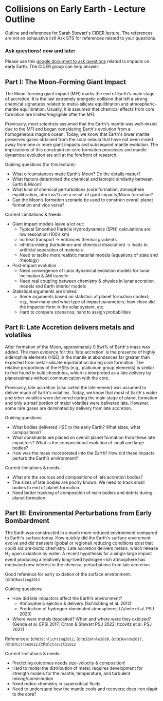 # Collisions on Early Earth - Lecture Outline

Outline and references for Sarah Stewart's CIDER lecture. The
references are not an exhaustive list! Ask STS for references related
to your questions.

### Ask questions! now and later

Please use this <a
href="https://docs.google.com/document/d/12xMdyZLr_zDUPdABIcId-6tcAGIu0qJZ-V1VDw1Plfg/edit?usp=sharing"
target="_blank">google document to ask questions</a> related to impacts on
early Earth. The CIDER group can help answer.


## Part I: The Moon-Forming Giant Impact

The Moon-forming giant impact (MFI) marks the end of Earth's main stage of
accretion. It is the last extremely energetic collision that left
a strong chemical signatures related to metal-silicate equilibration
and atmospheric-mantle equilibration. Usually, it is assumed that
chemical effects from core formation are limited/negligible after the
MFI.

Previously, most scientists assumed that the Earth's mantle was
well-mixed due to the MFI and began considering Earth's
evolution from a homogeneous magma ocean. Today, we know that Earth's lower
mantle preserves gases obtained from the solar nebula that have not
been mixed away from one or more giant impacts and subsequent mantle
evolution. The implications of this constraint on core formation
processes and mantle dynamical evolution are still at the forefront of research.

Guiding questions (for this lecture):<br>
<ul>
	<li>What circumstances made Earth’s Moon? Do the details matter?</li>
	<li>What factors determined the chemical and isotopic similarity
	between Earth & Moon?</li>
	<li>What kind of chemical perturbations (core formation,
	atmosphere equilibration, atm loss?) are a result of giant
	impacts/Moon formation?</li>
	<li>Can the Moon’s formation scenario be used to constrain overall planet formation and vice versa?</li>
	</ul>

Current Limitations & Needs:<br>
<ul>
	<li>Giant impact models leave a lot out:
	<ul>
		<li>Typical Smoothed Particle Hydrodynamics (SPH) calculations are low resolution (100’s km) </li>
		<li>no heat transport &rarr; enhances thermal gradients</li>
		<li>inhibits mixing (turbulence and chemical dissolution) &rarr;
		leads to artificial separation of materials</li>
		<li>Need to tackle more realistic material models (equations
		of state and rheology)
		</ul>
		</li>
	<li>Post-impact evolution
	<ul>
		<li>Need convergence of lunar dynamical evolution models for lunar inclination & AM transfer</li>
		<li>Need real coupling between chemistry & physics in lunar
		accretion models and Earth interior models</li>
		</ul>
		</li>
	<li>Statistical arguments are limited
	<ul>
		<li>Some arguments based on statistics of planet formation
		context; e.g., how many and what type of impact parameters;
		how close did the impactor form in the solar system, etc.</li>
		<li>Hard to compare scenarios; hard to assign
		probabilities</li>
		</ul>
		</li>
</ul>

## Part II: Late Accretion delivers metals and volatiles

After formation of the Moon, approximately 0.5wt% of Earth's mass was
added. The main evidence for this 'late accretion' is the presence of
highly siderophile elements (HSE) in the mantle at abundances far
greater than expected from metal-silicate equilibration during core
formation. The relative proportions of the HSEs (e.g., platiunum group
elements) is similar to that found in bulk chondrites, which is
interpreted as a late delivery by planetesimals without communication
with the core.

Previously, late accretion (also called the late veneer) was assumed
to deliver much of Earth's volatiles. Today, we know that most of
Earth's water and other volatiles were delivered during the main stage
of planet formation and only a small portion of major volatiles were
delivered late. However, some rare gases are dominated by delivery
from late accretion. 

Guiding questions:<br>
<ul>
	<li>What bodies delivered HSE to the early Earth? What sizes, what compositions?</li>
	<li>What constraints are placed on overall planet formation from
	these late impactors? What is the compositional evolution of small and large bodies?</li>
	<li>How was the mass incorporated into the Earth? How did these impacts perturb the Earth’s environment?</li>
	</ul>

Current limitations & needs:<br>
<ul>
	<li>What are the sources and compositions of late accretion bodies?</li>
	<li>The sizes of late bodies are poorly known. We need to track small bodies to end of planet formation.</li>
	<li>Need better tracking of composition of main bodies and debris
during planet formation</li>
</ul>

## Part III: Environmental Perturbations from Early Bombardment

The Earth was constructed in a much more reduced environment compared
to Earth's surface today. How quickly did the Earth's surface
enviroment evolve and did transient (global or regional) reducing
conditions exist that could aid pre-biotic chemistry. Late accretion
delivers metals, which release H<sub>2</sub> upon oxidation by
water. A recent hypothesis for a single large impact event producing a
relatively long-lived hydrogen-rich atmosphere has motivated new
interest in the chemical perturbations from late accretion.

Good reference for early oxidation of the surface environment: {cite}`Kasting2014`

Guiding questions:<br>
<ul>
<li>How did late impactors affect the Earth’s environment?
	<ul>
		<li>Atmospheric ejection & delivery (Schlichting et al. 2012)</li>
		<li>Production of hydrogen-dominated atmospheres (Zahnle et
		al. PSJ 2020)</li>
		</ul>
	</li>
	<li>Where were metals deposited? When and where were they oxidized?
	(Genda et al. EPSl 2017; Citron & Stewart PSJ 2022; Itcovitz et al. PSJ 2022)</li>
</ul>

References: {cite}`Schlichting2012`, {cite}`Zahnle2020`,
{cite}`Genda2017`, {cite}`Citron2022`,{cite}`Itcovitz2022`

Current limitations & needs:<br>
<ul>
	<li>Predicting outcomes needs size-velocity & composition!</li>
	<li>Hard to model the distribution of metal; requires development for strength models for the mantle, temperature, and turbulent mixing/comminution</li>
	<li>Need redox-chemistry in supercritical fluids</li>
	<li>Need to understand how the mantle cools and recovers; does
	iron diapir to the core?</li>
</ul>

